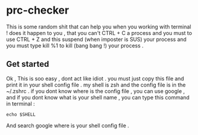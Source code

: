 # prc-checker 
This is some random shit that can help you when you working with terminal ! 
does it happen to you , that you can't CTRL + C a process and you must to use CTRL + Z and this suspend (when imposter is SUS) your process and you must type kill %1 to kill (bang bang !) your process .

## Get started 
Ok , This is soo easy , dont act like idiot . you must just copy this file and print it in your shell config file . my shell is zsh and the config file is in the ~/.zshrc . if you dont know where is the config file , you can use google , and if you dont know what is your shell name , you can type this command in terminal : 

	echo $SHELL 
And search google where is your shell config file .

